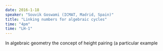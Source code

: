 ```yaml
---
date: 2016-1-18
speaker: "Souvik Goswami (ICMAT, Madrid, Spain)"
title: "Linking numbers for algebraic cycles"
time: "4pm" 
time: "LH-1"
---
```

In algebraic geometry the concept of height pairing (a particular example
